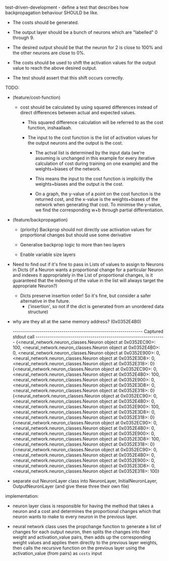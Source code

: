 test-driven-development - define a test that describes how backpropagation behaviour SHOULD be like.

 - The costs should be generated.

 - The output layer should be a bunch of neurons which are "labelled" 0 through 9.

 - The desired output should be that the neuron for 2 is close to 100% and the other neurons are close to 0%.
 
  - The costs should be used to shift the activation values for the output value to reach the above desired output.
   - The test should assert that this shift occurs correctly.  





TODO:
   - (feature/cost-function)
      - cost should be calculated by using squared differences instead of direct differences between actual and expected values.
         - This squared difference calculation will be referred to as the cost function, inshaallaah.

         - The input to the cost function is the list of activation values for the output neurons and the output is the cost.
            - The actval list is determined by the input data (we're assuming is unchanged in this example for every iterative calculation of cost during training on one example) and the weights+biases of the network.

            - This means the input to the cost function is implicitly the weights+biases and the output is the cost.

            - On a graph, the y-value of a point on the cost function is the returned cost, and the x-value is the weights+biases of the network when generating that cost. To minimise the y-value, we find the corresponding w+b through partial differentiation.


   - (feature/backpropagation)
      - (priority) Backprop should not directly use activation values for proportional changes but should use some derivative
      
      - Generalise backprop logic to more than two layers
      
      - Enable variable size layers


   - Need to find out if it's fine to pass in Lists of values to assign to Neurons in Dicts (if a Neuron wants a proportional change for a particular Neuron and indexes it appropriately in the List of proportional changes, is it guaranteed that the indexing of the value in the list will always target the appropriate Neuron?)
      - Dicts preserve insertion order! So it's fine, but consider a safer alternative in the future.
         - ('insertion', so not if the dict is generated from an unordered data structure)

   - why are they all at the same memory address? (0x0352E4B0)

      ---------------------------------------------------------------- Captured stdout call ----------------------------------------------------------------
      {<neural_network.neuron_classes.Neuron object at 0x0352EC90>: 100, <neural_network.neuron_classes.Neuron object at 0x0352E4B0>: 0, <neural_network.neuron_classes.Neuron object at 0x0352E900>: 0, <neural_network.neuron_classes.Neuron object at 0x0352E3D8>: 0, <neural_network.neuron_classes.Neuron object at 0x0352E318>: 0}
      {<neural_network.neuron_classes.Neuron object at 0x0352EC90>: 0, <neural_network.neuron_classes.Neuron object at 0x0352E4B0>: 100, <neural_network.neuron_classes.Neuron object at 0x0352E900>: 0, <neural_network.neuron_classes.Neuron object at 0x0352E3D8>: 0, <neural_network.neuron_classes.Neuron object at 0x0352E318>: 0}
      {<neural_network.neuron_classes.Neuron object at 0x0352EC90>: 0, <neural_network.neuron_classes.Neuron object at 0x0352E4B0>: 0, <neural_network.neuron_classes.Neuron object at 0x0352E900>: 100, <neural_network.neuron_classes.Neuron object at 0x0352E3D8>: 0, <neural_network.neuron_classes.Neuron object at 0x0352E318>: 0}
      {<neural_network.neuron_classes.Neuron object at 0x0352EC90>: 0, <neural_network.neuron_classes.Neuron object at 0x0352E4B0>: 0, <neural_network.neuron_classes.Neuron object at 0x0352E900>: 0, <neural_network.neuron_classes.Neuron object at 0x0352E3D8>: 100, <neural_network.neuron_classes.Neuron object at 0x0352E318>: 0}
      {<neural_network.neuron_classes.Neuron object at 0x0352EC90>: 0, <neural_network.neuron_classes.Neuron object at 0x0352E4B0>: 0, <neural_network.neuron_classes.Neuron object at 0x0352E900>: 0, <neural_network.neuron_classes.Neuron object at 0x0352E3D8>: 0, <neural_network.neuron_classes.Neuron object at 0x0352E318>: 100}


   - separate out NeuronLayer class into NeuronLayer, InitialNeuronLayer, OutputNeuronLayer (and give these three their own file)

implementation:
 - neuron layer class is responsible for having the method that takes a neuron and a cost and determines the proportional changes which that neuron wants to make to every neuron in the previous layer.

 - neural network class uses the propchange function to generate a list of changes for each output neuron, then splits the changes into their weight and activation_value pairs, then adds up the corresponding weight values and applies them directly to the previous layer weights, then calls the recursive function on the previous layer using the activation_value (from pairs) as `costs` input